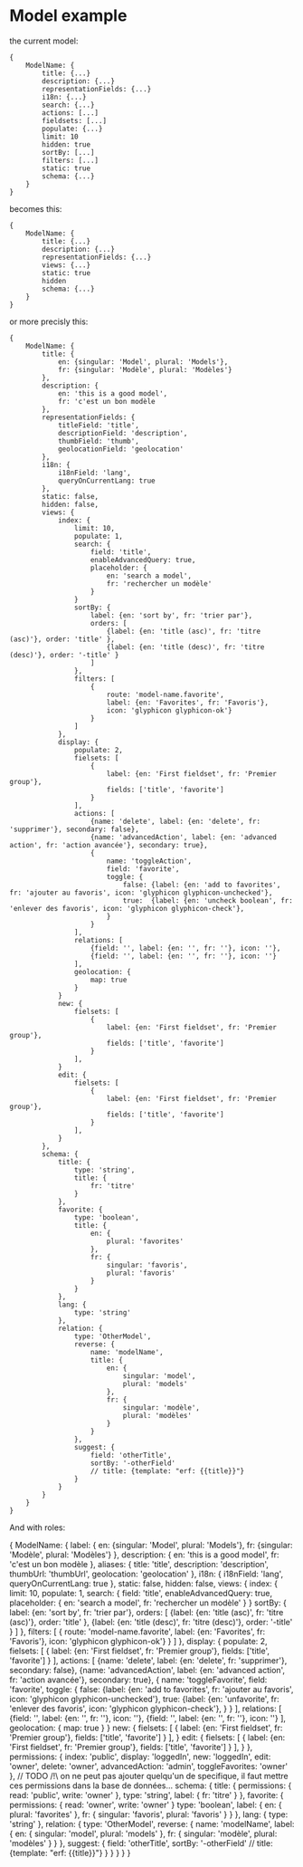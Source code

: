 Model example
=============

the current model:


    {
        ModelName: {
            title: {...}
            description: {...}
            representationFields: {...}
            i18n: {...}
            search: {...}
            actions: [...]
            fieldsets: [...]
            populate: {...}
            limit: 10
            hidden: true
            sortBy: [...]
            filters: [...]
            static: true
            schema: {...}
        }
    }


becomes this:


    {
        ModelName: {
            title: {...}
            description: {...}
            representationFields: {...}
            views: {...}
            static: true
            hidden
            schema: {...}
        }
    }


or more precisly this:


    {
        ModelName: {
            title: {
                en: {singular: 'Model', plural: 'Models'},
                fr: {singular: 'Modèle', plural: 'Modèles'}
            },
            description: {
                en: 'this is a good model',
                fr: 'c'est un bon modèle
            },
            representationFields: {
                titleField: 'title',
                descriptionField: 'description',
                thumbField: 'thumb',
                geolocationField: 'geolocation'
            },
            i18n: {
                i18nField: 'lang',
                queryOnCurrentLang: true
            },
            static: false,
            hidden: false,
            views: {
                index: {
                    limit: 10,
                    populate: 1,
                    search: {
                        field: 'title',
                        enableAdvancedQuery: true,
                        placeholder: {
                            en: 'search a model',
                            fr: 'rechercher un modèle'
                        }
                    }
                    sortBy: {
                        label: {en: 'sort by', fr: 'trier par'},
                        orders: [
                            {label: {en: 'title (asc)', fr: 'titre (asc)'}, order: 'title' },
                            {label: {en: 'title (desc)', fr: 'titre (desc)'}, order: '-title' }
                        ]
                    },
                    filters: [
                        {
                            route: 'model-name.favorite',
                            label: {en: 'Favorites', fr: 'Favoris'},
                            icon: 'glyphicon glyphicon-ok'}
                        }
                    ]
                },
                display: {
                    populate: 2,
                    fielsets: [
                        {
                            label: {en: 'First fieldset', fr: 'Premier group'},
                            fields: ['title', 'favorite']
                        }
                    ],
                    actions: [
                        {name: 'delete', label: {en: 'delete', fr: 'supprimer'}, secondary: false},
                        {name: 'advancedAction', label: {en: 'advanced action', fr: 'action avancée'}, secondary: true},
                        {
                            name: 'toggleAction',
                            field: 'favorite',
                            toggle: {
                                false: {label: {en: 'add to favorites', fr: 'ajouter au favoris', icon: 'glyphicon glyphicon-unchecked'},
                                true:  {label: {en: 'uncheck boolean', fr: 'enlever des favoris', icon: 'glyphicon glyphicon-check'},
                            }
                        }
                    ],
                    relations: [
                        {field: '', label: {en: '', fr: ''}, icon: ''},
                        {field: '', label: {en: '', fr: ''}, icon: ''}
                    ],
                    geolocation: {
                        map: true
                    }
                }
                new: {
                    fielsets: [
                        {
                            label: {en: 'First fieldset', fr: 'Premier group'},
                            fields: ['title', 'favorite']
                        }
                    ],
                }
                edit: {
                    fielsets: [
                        {
                            label: {en: 'First fieldset', fr: 'Premier group'},
                            fields: ['title', 'favorite']
                        }
                    ],
                }
            },
            schema: {
                title: {
                    type: 'string',
                    title: {
                        fr: 'titre'
                    }
                },
                favorite: {
                    type: 'boolean',
                    title: {
                        en: {
                            plural: 'favorites'
                        },
                        fr: {
                            singular: 'favoris',
                            plural: 'favoris'
                        }
                    }
                },
                lang: {
                    type: 'string'
                },
                relation: {
                    type: 'OtherModel',
                    reverse: {
                        name: 'modelName',
                        title: {
                            en: {
                                singular: 'model',
                                plural: 'models'
                            },
                            fr: {
                                singular: 'modèle',
                                plural: 'modèles'
                            }
                        }
                    },
                    suggest: {
                        field: 'otherTitle',
                        sortBy: '-otherField'
                        // title: {template: "erf: {{title}}"}
                    }
                }
            }
        }
    }


And with roles:

 {
    ModelName: {
        label: {
            en: {singular: 'Model', plural: 'Models'},
            fr: {singular: 'Modèle', plural: 'Modèles'}
        },
        description: {
            en: 'this is a good model',
            fr: 'c'est un bon modèle
        },
        aliases: {
            title: 'title',
            description: 'description',
            thumbUrl: 'thumbUrl',
            geolocation: 'geolocation'
        },
        i18n: {
            i18nField: 'lang',
            queryOnCurrentLang: true
        },
        static: false,
        hidden: false,
        views: {
            index: {
                limit: 10,
                populate: 1,
                search: {
                    field: 'title',
                    enableAdvancedQuery: true,
                    placeholder: {
                        en: 'search a model',
                        fr: 'rechercher un modèle'
                    }
                }
                sortBy: {
                    label: {en: 'sort by', fr: 'trier par'},
                    orders: [
                        {label: {en: 'title (asc)', fr: 'titre (asc)'}, order: 'title' },
                        {label: {en: 'title (desc)', fr: 'titre (desc)'}, order: '-title' }
                    ]
                },
                filters: [
                    {
                        route: 'model-name.favorite',
                        label: {en: 'Favorites', fr: 'Favoris'},
                        icon: 'glyphicon glyphicon-ok'}
                    }
                ]
            },
            display: {
                populate: 2,
                fielsets: [
                    {
                        label: {en: 'First fieldset', fr: 'Premier group'},
                        fields: ['title', 'favorite']
                    }
                ],
                actions: [
                    {name: 'delete', label: {en: 'delete', fr: 'supprimer'}, secondary: false},
                    {name: 'advancedAction', label: {en: 'advanced action', fr: 'action avancée'}, secondary: true},
                    {
                        name: 'toggleFavorite',
                        field: 'favorite',
                        toggle: {
                            false: {label: {en: 'add to favorites', fr: 'ajouter au favoris', icon: 'glyphicon glyphicon-unchecked'},
                            true:  {label: {en: 'unfavorite', fr: 'enlever des favoris', icon: 'glyphicon glyphicon-check'},
                        }
                    }
                ],
                relations: [
                    {field: '', label: {en: '', fr: ''}, icon: ''},
                    {field: '', label: {en: '', fr: ''}, icon: ''}
                ],
                geolocation: {
                    map: true
                }
            }
            new: {
                fielsets: [
                    {
                        label: {en: 'First fieldset', fr: 'Premier group'},
                        fields: ['title', 'favorite']
                    }
                ],
            }
            edit: {
                fielsets: [
                    {
                        label: {en: 'First fieldset', fr: 'Premier group'},
                        fields: ['title', 'favorite']
                    }
                ],
            }
        },
        permissions: {
            index: 'public',
            display: 'loggedIn',
            new: 'loggedIn',
            edit: 'owner',
            delete: 'owner',
            advancedAction: 'admin',
            toggleFavorites: 'owner'
        }, // TODO /!\ on ne peut pas ajouter quelqu'un de specifique, il faut mettre ces permissions dans la base de données...
        schema: {
            title: {
                permissions: {
                    read: 'public',
                    write: 'owner'
                },
                type: 'string',
                label: {
                    fr: 'titre'
                }
            },
            favorite: {
                permissions: {
                    read: 'owner',
                    write: 'owner'
                }
                type: 'boolean',
                label: {
                    en: {
                        plural: 'favorites'
                    },
                    fr: {
                        singular: 'favoris',
                        plural: 'favoris'
                    }
                }
            },
            lang: {
                type: 'string'
            },
            relation: {
                type: 'OtherModel',
                reverse: {
                    name: 'modelName',
                    label: {
                        en: {
                            singular: 'model',
                            plural: 'models'
                        },
                        fr: {
                            singular: 'modèle',
                            plural: 'modèles'
                        }
                    }
                },
                suggest: {
                    field: 'otherTitle',
                    sortBy: '-otherField'
                    // title: {template: "erf: {{title}}"}
                }
            }
        }
    }
}
